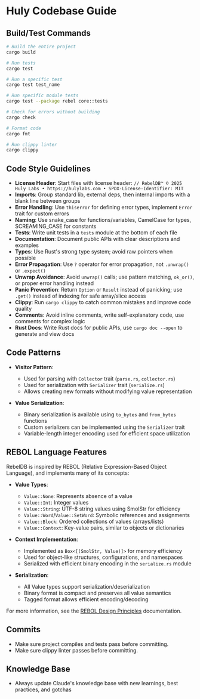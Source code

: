 # Huly Codebase Guide

## Build/Test Commands
```bash
# Build the entire project
cargo build

# Run tests
cargo test

# Run a specific test
cargo test test_name

# Run specific module tests
cargo test --package rebel core::tests

# Check for errors without building
cargo check

# Format code
cargo fmt

# Run clippy linter
cargo clippy
```

## Code Style Guidelines
- **License Header**: Start files with license header: `// RebelDB™ © 2025 Huly Labs • https://hulylabs.com • SPDX-License-Identifier: MIT`
- **Imports**: Group standard lib, external deps, then internal imports with a blank line between groups
- **Error Handling**: Use `thiserror` for defining error types, implement `Error` trait for custom errors
- **Naming**: Use snake_case for functions/variables, CamelCase for types, SCREAMING_CASE for constants
- **Tests**: Write unit tests in a `tests` module at the bottom of each file
- **Documentation**: Document public APIs with clear descriptions and examples
- **Types**: Use Rust's strong type system; avoid raw pointers when possible
- **Error Propagation**: Use `?` operator for error propagation, not `.unwrap()` or `.expect()`
- **Unwrap Avoidance**: Avoid `unwrap()` calls; use pattern matching, `ok_or()`, or proper error handling instead
- **Panic Prevention**: Return `Option` or `Result` instead of panicking; use `.get()` instead of indexing for safe array/slice access
- **Clippy**: Run `cargo clippy` to catch common mistakes and improve code quality
- **Comments**: Avoid inline comments, write self-explanatory code, use comments for complex logic
- **Rust Docs**: Write Rust docs for public APIs, use `cargo doc --open` to generate and view docs

## Code Patterns
- **Visitor Pattern**: 
  - Used for parsing with `Collector` trait (`parse.rs`, `collector.rs`) 
  - Used for serialization with `Serializer` trait (`serialize.rs`)
  - Allows creating new formats without modifying value representation
  
- **Value Serialization**:
  - Binary serialization is available using `to_bytes` and `from_bytes` functions
  - Custom serializers can be implemented using the `Serializer` trait
  - Variable-length integer encoding used for efficient space utilization

## REBOL Language Features
RebelDB is inspired by REBOL (Relative Expression-Based Object Language), and implements many of its concepts:

- **Value Types**:
  - `Value::None`: Represents absence of a value
  - `Value::Int`: Integer values
  - `Value::String`: UTF-8 string values using SmolStr for efficiency
  - `Value::Word`/`Value::SetWord`: Symbolic references and assignments
  - `Value::Block`: Ordered collections of values (arrays/lists)
  - `Value::Context`: Key-value pairs, similar to objects or dictionaries

- **Context Implementation**:
  - Implemented as `Box<[(SmolStr, Value)]>` for memory efficiency
  - Used for object-like structures, configurations, and namespaces
  - Serialized with efficient binary encoding in the `serialize.rs` module

- **Serialization**:
  - All Value types support serialization/deserialization
  - Binary format is compact and preserves all value semantics
  - Tagged format allows efficient encoding/decoding

For more information, see the [REBOL Design Principles](docs/rebol-design.md) documentation.

## Commits

- Make sure project compiles and tests pass before committing.
- Make sure clippy linter passes before committing.

## Knowledge Base

- Always update Claude's knowledge base with new learnings, best practices, and gotchas
